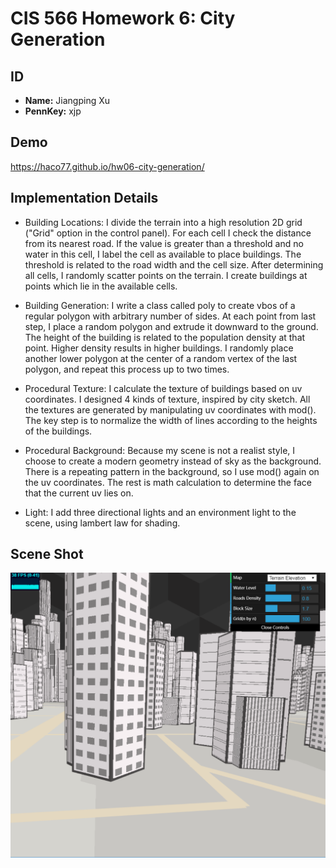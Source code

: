 # CIS 566 Homework 6: City Generation

## ID
 - __Name:__ Jiangping Xu
 - __PennKey:__ xjp

Demo
---------
https://haco77.github.io/hw06-city-generation/

Implementation Details
----------
- Building Locations: I divide the terrain into a high resolution 2D grid ("Grid" option in the control panel). For each cell I check the distance from its nearest road. If the value is greater than a threshold and no water in this cell, I label the cell as available to place buildings. The threshold is related to the road width and the cell size. After determining all cells, I randomly scatter points on the terrain. I create buildings at points which lie in the available cells.

- Building Generation: I write a class called poly to create vbos of a regular polygon with arbitrary number of sides. At each point from last step, I place a random polygon and extrude it downward to the ground. The height of the building is related to the population density at that point. Higher density results in higher buildings. I randomly place another lower polygon at the center of a random vertex of the last polygon, and repeat this process up to two times.

- Procedural Texture: I calculate the texture of buildings based on uv coordinates. I designed 4 kinds of texture, inspired by city sketch. All the textures are generated by manipulating uv coordinates with mod(). The key step is to normalize the width of lines according to the heights of the buildings.

- Procedural Background: Because my scene is not a realist style, I choose to create a modern geometry instead of sky as the background. There is a repeating pattern in the background, so I use mod() again on the uv coordinates. The rest is math calculation to determine the face that the current uv lies on.

- Light: I add three directional lights and an environment light to the scene, using lambert law for shading.

Scene Shot
---------
![](shot.png)